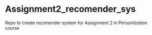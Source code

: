 # Assignment2_recomender_sys
Repo to create recomender system for Assignment 2 in Personlization course 
